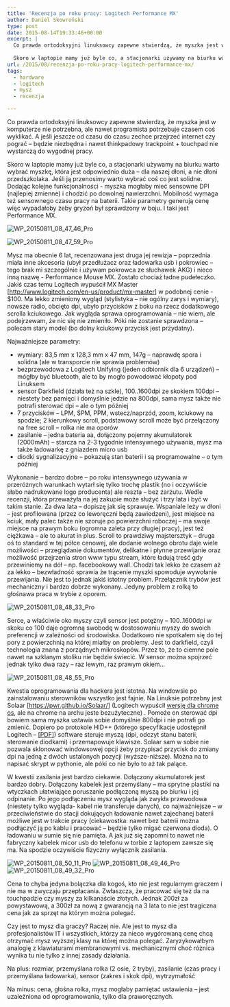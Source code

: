 ```yaml
---
title: 'Recenzja po roku pracy: Logitech Performance MX'
author: Daniel Skowroński
type: post
date: 2015-08-14T19:33:46+00:00
excerpt: |
  Co prawda ortodoksyjni linuksowcy zapewne stwierdzą, że myszka jest w komputerze nie potrzebna, ale nawet programista potrzebuje czasem coś wyklikać. A jeśli jeszcze od czasu do czasu zechce przejrzeć internet czy pograć – będzie niezbędna i nawet thinkpadowy trackpoint + touchpad nie wystarczą do wygodnej pracy.
  
  Skoro w laptopie mamy już byle co, a stacjonarki używamy na biurku warto wybrać myszkę, która jest odpowiednio duża – dla naszej dłoni, a nie dłoni przedszkolaka. Jeśli ją przenosimy warto wybrać coś co jest solidne. Dodając kolejne funkcjonalności - myszka mogłaby mieć sensowne DPI (najlepiej zmienne) i chodzić po dowolnej nawierzchni. Mobilność wymaga też sensownego czasu pracy na baterii. Takie parametry generują cenę więc wypadałoby żeby gryzoń był sprawdzony w boju. I taki jest Performance MX.
url: /2015/08/recenzja-po-roku-pracy-logitech-performance-mx/
tags:
  - hardware
  - logitech
  - mysz
  - recenzja

---
```

Co prawda ortodoksyjni linuksowcy zapewne stwierdzą, że myszka jest w komputerze nie potrzebna, ale nawet programista potrzebuje czasem coś wyklikać. A jeśli jeszcze od czasu do czasu zechce przejrzeć internet czy pograć – będzie niezbędna i nawet thinkpadowy trackpoint + touchpad nie wystarczą do wygodnej pracy.

Skoro w laptopie mamy już byle co, a stacjonarki używamy na biurku warto wybrać myszkę, która jest odpowiednio duża – dla naszej dłoni, a nie dłoni przedszkolaka. Jeśli ją przenosimy warto wybrać coś co jest solidne. Dodając kolejne funkcjonalności - myszka mogłaby mieć sensowne DPI (najlepiej zmienne) i chodzić po dowolnej nawierzchni. Mobilność wymaga też sensownego czasu pracy na baterii. Takie parametry generują cenę więc wypadałoby żeby gryzoń był sprawdzony w boju. I taki jest Performance MX.

![WP_20150811_08_47_46_Pro](/wp-content/uploads/2015/08/WP_20150811_08_47_46_Pro.jpg)

![WP_20150811_08_47_59_Pro](/wp-content/uploads/2015/08/WP_20150811_08_47_59_Pro.jpg)

Mysz ma obecnie 6 lat, recenzowana jest druga jej rewizja – poprzednia miała inne akcesoria (ubył przedłużacz oraz ładowarka usb i pokrowiec – tego brak mi szczególnie i używam pokrowca ze słuchawek AKG) i nieco inną nazwę - Performance Mouse MX. Zostało chociaż ładne pudełeczko. Jakiś czas temu Logitech wypuścił MX Master [<http://www.logitech.com/en-us/product/mx-master>] w podobnej cenie - $100. Ma lekko zmieniony wygląd (stylistyka – nie ogólny zarys i wymiary), nowsze radio, obcięto dpi, ubyło przycisków z boku na rzecz dodatkowego scrolla kciukowego. Jak wygląda sprawa oprogramowania – nie wiem, ale podejrzewam, że nic się nie zmieniło. Póki nie zostanie sprawdzona – polecam stary model (bo dolny kciukowy przycisk jest przydatny).

Najważniejsze parametry:

  * wymiary: 83,5 mm x 128,3 mm x 47 mm, 147g – naprawdę spora i solidna (ale w transporcie nie sprawia problemów)
  * bezprzewodowa z Logitech Unifying (jeden odbiornik dla 6 urządzeń) – mógłby być bluetooth, ale to by mogło powodować kłopoty pod Linuksem
  * sensor Darkfield (działa też na szkle), 100..1600dpi ze skokiem 100dpi – niestety bez pamięci i domyślnie jedzie na 800dpi, sama mysz także nie potrafi sterować dpi – ale o tym później
  * 7 przycisków – LPM, ŚPM, PPM, wstecz/naprzód, zoom, kciukowy na spodzie; 2 kierunkowy scroll, podstawowy scroll może być przełączony na free scroll – rolka nie ma oporów
  * zasilanie – jedna bateria aa, dołączony pojemny akumulatorek (2000mAh) – starcza na 2-3 tygodnie intensywnego używania, mysz ma także ładowarkę z gniazdem micro usb
  * diodki sygnalizacyjne – pokazują stan baterii i są programowalne – o tym później

Wykonanie – bardzo dobre – po roku intensywnego używania w przeróżnych warunkach wytarł się tylko trochę plastik (no i oczywiście słabo nadrukowane logo producenta) ale reszta – bez zarzutu. Wedle recenzji, która przeważyła na jej zakupie może służyć i trzy lata i być w takim stanie. Za dwa lata – dopiszę jak się sprawuje. Wspaniale leży w dłoni – jest profilowana (przez co leworęczni będą zawiedzeni), jest miejsce na kciuk, mały palec także nie szoruje po powierzchni roboczej – ma swoje miejsce na prawym boku (ogromna zaleta przy długiej pracy), jest też ciężkawa – ale to akurat in plus. Scroll to prawdziwy majstersztyk – druga oś to standard w tej półce cenowej, ale dodanie wolnego obrotu daje wiele możliwości – przeglądanie dokumentów, delikatne i płynne przewijanie oraz możliwość przejrzenia stron www typu stream, które ładują treść gdy przewiniemy na dół – np. facebookowy wall. Chodzi tak lekko że czasem aż za lekko – bezwładność sprawia że trącenie myszki spowoduje wywołanie przewijania. Nie jest to jednak jakiś istotny problem. Przełącznik trybów jest mechaniczny i bardzo dobrze wykonany. Jedyny problem z rolką to głośnawa praca w trybie z oporem.

![WP_20150811_08_48_33_Pro](/wp-content/uploads/2015/08/WP_20150811_08_48_33_Pro.jpg)

Serce, a właściwie oko myszy czyli sensor jest potężny – 100..1600dpi w skoku co 100 daje ogromną swobodę w dostosowaniu myszy do swoich preferencji w zależności od środowiska. Dodatkowo nie spotkałem się do tej pory z powierzchnią na której miałby on problemy. Jest to darkfield, czyli technologia znana z porządnych mikroskopów. Przez to, że to ciemne pole nawet na szklanym stoliku nie będzie świecić. W sensor można spojrzeć jednak tylko dwa razy – raz lewym, raz prawym okiem...

![WP_20150811_08_48_55_Pro](/wp-content/uploads/2015/08/WP_20150811_08_48_55_Pro.jpg)

Kwestia oprogramowania dla hackera jest istotna. Na windowsie po zainstalowaniu sterowników wszystko jest fajnie. Na Linuksie potrzebny jest Solaar [<https://pwr.github.io/Solaar/>] (Logitech wypuścił [wersję dla chrome os][5], ale na chrome na archu jeste bezużyteczne) . Pomoże on sterować dpi bowiem sama myszka ustawia sobie domyślnie 800dpi i nie potrafi go zmienić. Dopiero po protokole HID++ (którego specyfikacje udostępnił Logitech – [[PDF]][6]) software steruje myszą (dpi, odczyt stanu baterii, sterowanie diodkami) i przemapowuje klawisze. Solaar sam w sobie nie pozwala sklonować windowsowej opcji żeby przypisać przycisk do zmiany dpi na jedną z dwóch ustalonych pozycji (wyższe-niższe). Można na to napisać skrypt w pythonie, ale póki co nie było to aż tak palące.

W kwestii zasilania jest bardzo ciekawie. Dołączony akumulatorek jest bardzo dobry. Dołączony kabelek jest przemyślany – ma sprytne plastiki na wtyczkach ułatwiające poruszanie podłączoną myszą po biurku i jej odpinanie. Po jego podłączeniu mysz wygląda jak zwykła przewodowa (niestety tylko wygląda- kabel nie transferuje danych), co najważniejsze – w przeciwieństwie do stacji dokujących ładowanie nawet zajechanej baterii możliwe jest w trakcie pracy (ciekawostka: nawet bez baterii można podłączyć ją po kablu i pracować – będzie tylko migać czerwona dioda). O ładowaniu w sumie się nie pamięta. A jak już się zapomni to nawet nie fabryczny kabelek micor usb do telefonu w torbie z laptopem zawsze się ma. Na spodzie oczywiście fizyczny wyłącznik zasilania.

![WP_20150811_08_50_11_Pro](/wp-content/uploads/2015/08/WP_20150811_08_50_11_Pro.jpg) ![WP_20150811_08_49_46_Pro](/wp-content/uploads/2015/08/WP_20150811_08_49_46_Pro.jpg) ![WP_20150811_08_49_32_Pro](/wp-content/uploads/2015/08/WP_20150811_08_49_32_Pro.jpg)

Cena to chyba jedyna bolączka dla kogoś, kto nie jest regularnym graczem i nie ma w zwyczaju przepłacania. Zwłaszcza, że pracować się też da na touchpadzie czy myszy za kilkanaście złotych. Jednak 200zł za powystawową, a 300zł za nową z gwarancją na 3 lata to nie jest tragiczna cena jak za sprzęt na którym można polegać.

Czy jest to mysz dla graczy? Raczej nie. Ale jest to mysz dla profesjonalistów IT i wszystkich, którzy za nieco wygórowaną cenę chcą otrzymać mysz wyższej klasy na której można polegać. Zaryzykowałbym analogię z klawiaturami membranowymi vs. mechanicznymi choć różnica wynika tu nie tylko z innej zasady działania.

Na plus: rozmiar, przemyślana rolka (2 osie, 2 tryby), zasilanie (czas pracy i przemyślana ładowarka), sensor (zakres i skok dpi), wytrzymałość

Na minus: cena, głośna rolka, mysz mogłaby pamiętać ustawienia – jest uzależniona od oprogramowania, tylko dla praworęcznych.

 [1]: /wp-content/uploads/2015/08/WP_20150811_08_47_46_Pro.jpg
 [2]: /wp-content/uploads/2015/08/WP_20150811_08_47_59_Pro.jpg
 [3]: /wp-content/uploads/2015/08/WP_20150811_08_48_33_Pro.jpg
 [4]: /wp-content/uploads/2015/08/WP_20150811_08_48_55_Pro.jpg
 [5]: https://chrome.google.com/webstore/detail/logitech-unifying-for-chr/agpmgihmmmfkbhckmciedmhincdggomo
 [6]: /wp-content/uploads/2015/08/logitech_hidpp_2.0_specification_draft_2012-06-04.pdf
 [7]: /wp-content/uploads/2015/08/WP_20150811_08_50_11_Pro.jpg
 [8]: /wp-content/uploads/2015/08/WP_20150811_08_49_46_Pro.jpg
 [9]: /wp-content/uploads/2015/08/WP_20150811_08_49_32_Pro.jpg